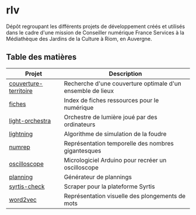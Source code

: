# rlv

Dépôt regroupant les différents projets de développement créés et utilisés dans le cadre d'une mission de Conseiller numérique France Services à la Médiathèque des Jardins de la Culture à Riom, en Auvergne.

## Table des matières

Projet | Description
------ | ------------
[couverture-territoire](couverture-territoire/) | Recherche d'une couverture optimale d'un ensemble de lieux
[fiches](fiches/) | Index de fiches ressources pour le numérique
[light-orchestra](light-orchestra/) | Orchestre de lumière joué par des ordinateurs
[lightning](lightning/) | Algorithme de simulation de la foudre
[numrep](numrep/) | Représentation temporelle des nombres gigantesques
[oscilloscope](oscilloscope/) | Micrologiciel Arduino pour recréer un oscilloscope
[planning](planning/) | Générateur de plannings
[syrtis-check](syrtis-check/) | Scraper pour la plateforme Syrtis
[word2vec](word2vec/) | Représentation visuelle des plongements de mots
